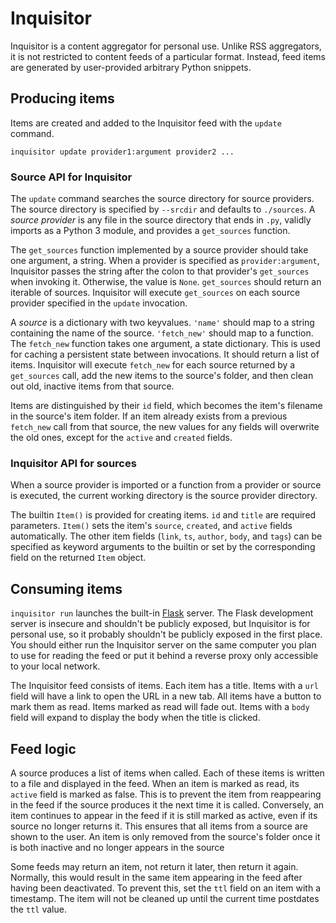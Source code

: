 # Inquisitor

Inquisitor is a content aggregator for personal use. Unlike RSS aggregators, it is not restricted to content feeds of a particular format. Instead, feed items are generated by user-provided arbitrary Python snippets.

## Producing items

Items are created and added to the Inquisitor feed with the `update` command.

```
inquisitor update provider1:argument provider2 ...
```

### Source API for Inquisitor

The `update` command searches the source directory for source providers. The source directory is specified by `--srcdir` and defaults to `./sources`. A *source provider* is any file in the source directory that ends in `.py`, validly imports as a Python 3 module, and provides a `get_sources` function.

The `get_sources` function implemented by a source provider should take one argument, a string. When a provider is specified as `provider:argument`, Inquisitor passes the string after the colon to that provider's `get_sources` when invoking it. Otherwise, the value is `None`. `get_sources` should return an iterable of sources. Inquisitor will execute `get_sources` on each source provider specified in the `update` invocation.

A *source* is a dictionary with two keyvalues. `'name'` should map to a string containing the name of the source. `'fetch_new'` should map to a function. The `fetch_new` function takes one argument, a state dictionary. This is used for caching a persistent state between invocations. It should return a list of items. Inquisitor will execute `fetch_new` for each source returned by a `get_sources` call, add the new items to the source's folder, and then clean out old, inactive items from that source.

Items are distinguished by their `id` field, which becomes the item's filename in the source's item folder. If an item already exists from a previous `fetch_new` call from that source, the new values for any fields will overwrite the old ones, except for the `active` and `created` fields.

### Inquisitor API for sources

When a source provider is imported or a function from a provider or source is executed, the current working directory is the source provider directory.

The builtin `Item()` is provided for creating items. `id` and `title` are required parameters. `Item()` sets the item's `source`, `created`, and `active` fields automatically. The other item fields (`link`, `ts`, `author`, `body`, and `tags`) can be specified as keyword arguments to the builtin or set by the corresponding field on the returned `Item` object.

## Consuming items

`inquisitor run` launches the built-in [Flask](http://flask.pocoo.org) server. The Flask development server is insecure and shouldn't be publicly exposed, but Inquisitor is for personal use, so it probably shouldn't be publicly exposed in the first place. You should either run the Inquisitor server on the same computer you plan to use for reading the feed or put it behind a reverse proxy only accessible to your local network.

The Inquisitor feed consists of items. Each item has a title. Items with a `url` field will have a link to open the URL in a new tab. All items have a button to mark them as read. Items marked as read will fade out. Items with a `body` field will expand to display the body when the title is clicked.

## Feed logic

A source produces a list of items when called. Each of these items is written to a file and displayed in the feed. When an item is marked as read, its `active` field is marked as false. This is to prevent the item from reappearing in the feed if the source produces it the next time it is called. Conversely, an item continues to appear in the feed if it is still marked as active, even if its source no longer returns it. This ensures that all items from a source are shown to the user. An item is only removed from the source's folder once it is both inactive and no longer appears in the source 

Some feeds may return an item, not return it later, then return it again. Normally, this would result in the same item appearing in the feed after having been deactivated. To prevent this, set the `ttl` field on an item with a timestamp. The item will not be cleaned up until the current time postdates the `ttl` value.
